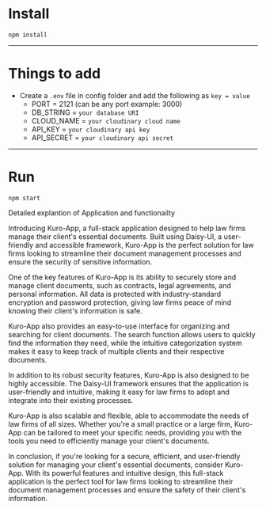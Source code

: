 # Install

`npm install`

---

# Things to add

- Create a `.env` file in config folder and add the following as `key = value`
  - PORT = 2121 (can be any port example: 3000)
  - DB_STRING = `your database URI`
  - CLOUD_NAME = `your cloudinary cloud name`
  - API_KEY = `your cloudinary api key`
  - API_SECRET = `your cloudinary api secret`

---

# Run

`npm start`

Detailed explantion of Application and functionailty

Introducing Kuro-App, a full-stack application designed to help law firms manage their client's essential documents. Built using Daisy-UI, a user-friendly and accessible framework, Kuro-App is the perfect solution for law firms looking to streamline their document management processes and ensure the security of sensitive information.

One of the key features of Kuro-App is its ability to securely store and manage client documents, such as contracts, legal agreements, and personal information. All data is protected with industry-standard encryption and password protection, giving law firms peace of mind knowing their client's information is safe.

Kuro-App also provides an easy-to-use interface for organizing and searching for client documents. The search function allows users to quickly find the information they need, while the intuitive categorization system makes it easy to keep track of multiple clients and their respective documents.

In addition to its robust security features, Kuro-App is also designed to be highly accessible. The Daisy-UI framework ensures that the application is user-friendly and intuitive, making it easy for law firms to adopt and integrate into their existing processes.

Kuro-App is also scalable and flexible, able to accommodate the needs of law firms of all sizes. Whether you're a small practice or a large firm, Kuro-App can be tailored to meet your specific needs, providing you with the tools you need to efficiently manage your client's documents.

In conclusion, if you're looking for a secure, efficient, and user-friendly solution for managing your client's essential documents, consider Kuro-App. With its powerful features and intuitive design, this full-stack application is the perfect tool for law firms looking to streamline their document management processes and ensure the safety of their client's information.
